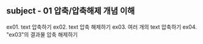 ## subject - 01 압축/압축해제 개념 이해
ex01. text 압축하기
ex02. text 압축 해제하기
ex03. 여러 개의 text 압축하기
ex04. "ex03"의 결과물 압축 해제하기
